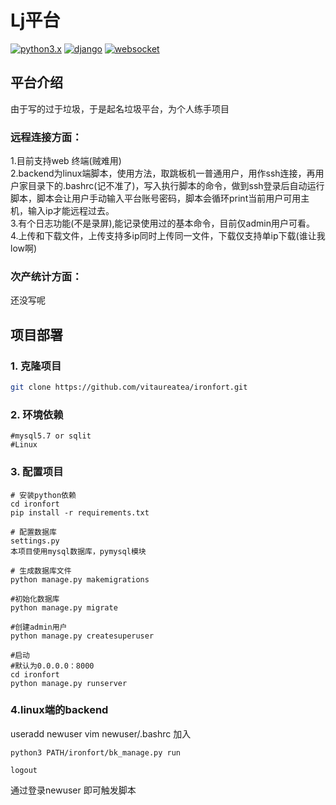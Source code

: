 # Lj平台
[![python3.x](https://img.shields.io/badge/python-3.4.8-blue.svg)](https://www.python.org/)
[![django](https://img.shields.io/badge/django-2.0.8-blue.svg)](https://www.djangoproject.com/)
[![websocket](https://img.shields.io/badge/websocket-green.svg)](https://github.com/search?q=websocket)


## 平台介绍
由于写的过于垃圾，于是起名垃圾平台，为个人练手项目
### 远程连接方面：  
1.目前支持web 终端(贼难用)  
2.backend为linux端脚本，使用方法，取跳板机一普通用户，用作ssh连接，再用户家目录下的.bashrc(记不准了)，写入执行脚本的命令，做到ssh登录后自动运行脚本，脚本会让用户手动输入平台账号密码，脚本会循环print当前用户可用主机，输入ip才能远程过去。  
3.有个日志功能(不是录屏),能记录使用过的基本命令，目前仅admin用户可看。  
4.上传和下载文件，上传支持多ip同时上传同一文件，下载仅支持单ip下载(谁让我low啊)
### 次产统计方面：  
还没写呢  

## 项目部署
### 1. 克隆项目
``` bash
git clone https://github.com/vitaureatea/ironfort.git
```
### 2. 环境依赖
```
#mysql5.7 or sqlit
#Linux
```
### 3. 配置项目
```
# 安装python依赖
cd ironfort
pip install -r requirements.txt

# 配置数据库
settings.py 
本项目使用mysql数据库，pymysql模块

# 生成数据库文件
python manage.py makemigrations 

#初始化数据库
python manage.py migrate

#创建admin用户
python manage.py createsuperuser 

#启动
#默认为0.0.0.0：8000
cd ironfort
python manage.py runserver
```
### 4.linux端的backend
useradd newuser
vim newuser/.bashrc  加入
```
python3 PATH/ironfort/bk_manage.py run

logout
```
通过登录newuser 即可触发脚本 
